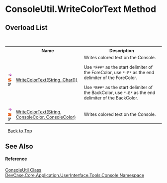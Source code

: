 # ConsoleUtil.WriteColorText Method 
 


## Overload List
&nbsp;<table><tr><th></th><th>Name</th><th>Description</th></tr><tr><td>![Public method](media/pubmethod.gif "Public method")![Static member](media/static.gif "Static member")![Code example](media/CodeExample.png "Code example")</td><td><a href="M_DevCase_Core_Application_UserInterface_Tools_Console_ConsoleUtil_WriteColorText">WriteColorText(String, Char[])</a></td><td>
Writes colored text on the Console. 

 Use `*F##*` as the start delimiter of the ForeColor, use `*-F*` as the end delimiter of the ForeColor. 

 Use `*B##*` as the start delimiter of the BackColor, use `*-B*` as the end delimiter of the BackColor.</td></tr><tr><td>![Public method](media/pubmethod.gif "Public method")![Static member](media/static.gif "Static member")![Code example](media/CodeExample.png "Code example")</td><td><a href="M_DevCase_Core_Application_UserInterface_Tools_Console_ConsoleUtil_WriteColorText_1">WriteColorText(String, ConsoleColor, ConsoleColor)</a></td><td>
Writes colored text on the Console.</td></tr></table>&nbsp;
<a href="#consoleutil.writecolortext-method">Back to Top</a>

## See Also


#### Reference
<a href="T_DevCase_Core_Application_UserInterface_Tools_Console_ConsoleUtil">ConsoleUtil Class</a><br /><a href="N_DevCase_Core_Application_UserInterface_Tools_Console">DevCase.Core.Application.UserInterface.Tools.Console Namespace</a><br />